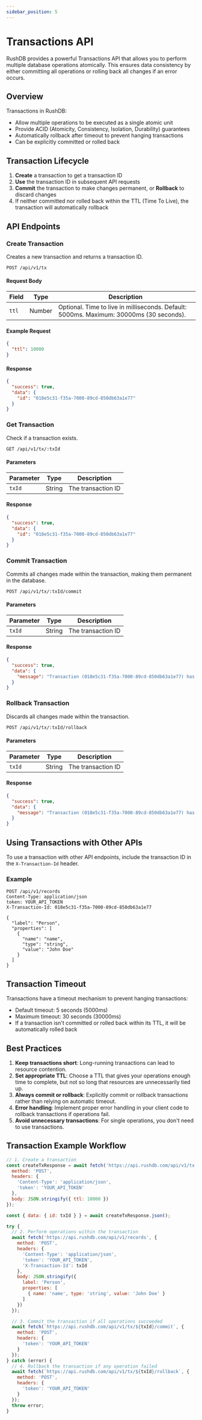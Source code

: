 ```yaml
---
sidebar_position: 5
---
```


# Transactions API

RushDB provides a powerful Transactions API that allows you to perform multiple database operations atomically. This ensures data consistency by either committing all operations or rolling back all changes if an error occurs.

## Overview

Transactions in RushDB:
- Allow multiple operations to be executed as a single atomic unit
- Provide ACID (Atomicity, Consistency, Isolation, Durability) guarantees
- Automatically rollback after timeout to prevent hanging transactions
- Can be explicitly committed or rolled back

## Transaction Lifecycle

1. **Create** a transaction to get a transaction ID
2. **Use** the transaction ID in subsequent API requests
3. **Commit** the transaction to make changes permanent, or **Rollback** to discard changes
4. If neither committed nor rolled back within the TTL (Time To Live), the transaction will automatically rollback

## API Endpoints

### Create Transaction

Creates a new transaction and returns a transaction ID.

```http
POST /api/v1/tx
```

#### Request Body

| Field | Type   | Description |
|-------|--------|-------------|
| `ttl` | Number | Optional. Time to live in milliseconds. Default: 5000ms. Maximum: 30000ms (30 seconds). |

#### Example Request

```json
{
  "ttl": 10000
}
```

#### Response

```json
{
  "success": true,
  "data": {
    "id": "018e5c31-f35a-7000-89cd-850db63a1e77"
  }
}
```

### Get Transaction

Check if a transaction exists.

```http
GET /api/v1/tx/:txId
```

#### Parameters

| Parameter | Type   | Description |
|-----------|--------|-------------|
| `txId`    | String | The transaction ID |

#### Response

```json
{
  "success": true,
  "data": {
    "id": "018e5c31-f35a-7000-89cd-850db63a1e77"
  }
}
```

### Commit Transaction

Commits all changes made within the transaction, making them permanent in the database.

```http
POST /api/v1/tx/:txId/commit
```

#### Parameters

| Parameter | Type   | Description |
|-----------|--------|-------------|
| `txId`    | String | The transaction ID |

#### Response

```json
{
  "success": true,
  "data": {
    "message": "Transaction (018e5c31-f35a-7000-89cd-850db63a1e77) has been successfully committed."
  }
}
```

### Rollback Transaction

Discards all changes made within the transaction.

```http
POST /api/v1/tx/:txId/rollback
```

#### Parameters

| Parameter | Type   | Description |
|-----------|--------|-------------|
| `txId`    | String | The transaction ID |

#### Response

```json
{
  "success": true,
  "data": {
    "message": "Transaction (018e5c31-f35a-7000-89cd-850db63a1e77) has been rolled back."
  }
}
```

## Using Transactions with Other APIs

To use a transaction with other API endpoints, include the transaction ID in the `X-Transaction-Id` header.

### Example

```http
POST /api/v1/records
Content-Type: application/json
token: YOUR_API_TOKEN
X-Transaction-Id: 018e5c31-f35a-7000-89cd-850db63a1e77

{
  "label": "Person",
  "properties": [
    {
      "name": "name",
      "type": "string",
      "value": "John Doe"
    }
  ]
}
```

## Transaction Timeout

Transactions have a timeout mechanism to prevent hanging transactions:

- Default timeout: 5 seconds (5000ms)
- Maximum timeout: 30 seconds (30000ms)
- If a transaction isn't committed or rolled back within its TTL, it will be automatically rolled back

## Best Practices

1. **Keep transactions short**: Long-running transactions can lead to resource contention.
2. **Set appropriate TTL**: Choose a TTL that gives your operations enough time to complete, but not so long that resources are unnecessarily tied up.
3. **Always commit or rollback**: Explicitly commit or rollback transactions rather than relying on automatic timeout.
4. **Error handling**: Implement proper error handling in your client code to rollback transactions if operations fail.
5. **Avoid unnecessary transactions**: For single operations, you don't need to use transactions.

## Transaction Example Workflow

```javascript
// 1. Create a transaction
const createTxResponse = await fetch('https://api.rushdb.com/api/v1/tx', {
  method: 'POST',
  headers: {
    'Content-Type': 'application/json',
    'token': 'YOUR_API_TOKEN'
  },
  body: JSON.stringify({ ttl: 10000 })
});

const { data: { id: txId } } = await createTxResponse.json();

try {
  // 2. Perform operations within the transaction
  await fetch('https://api.rushdb.com/api/v1/records', {
    method: 'POST',
    headers: {
      'Content-Type': 'application/json',
      'token': 'YOUR_API_TOKEN',
      'X-Transaction-Id': txId
    },
    body: JSON.stringify({
      label: 'Person',
      properties: [
        { name: 'name', type: 'string', value: 'John Doe' }
      ]
    })
  });

  // 3. Commit the transaction if all operations succeeded
  await fetch(`https://api.rushdb.com/api/v1/tx/${txId}/commit`, {
    method: 'POST',
    headers: {
      'token': 'YOUR_API_TOKEN'
    }
  });
} catch (error) {
  // 4. Rollback the transaction if any operation failed
  await fetch(`https://api.rushdb.com/api/v1/tx/${txId}/rollback`, {
    method: 'POST',
    headers: {
      'token': 'YOUR_API_TOKEN'
    }
  });
  throw error;
}
```
